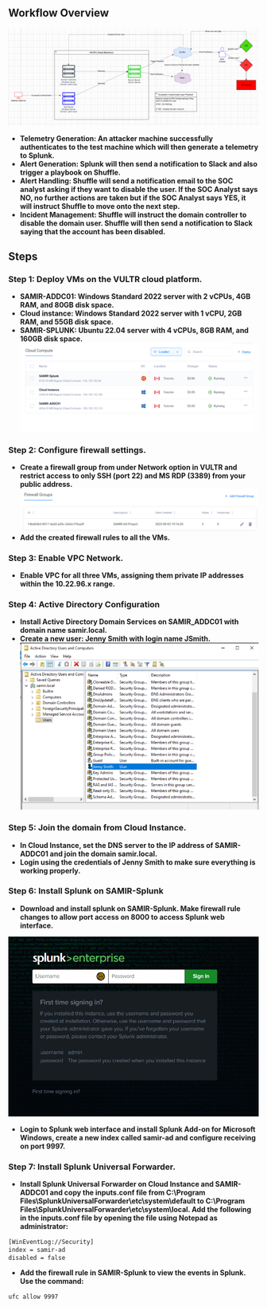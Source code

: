 ## Workflow Overview
![Image Alt](https://github.com/Samir-K9/Active-Directory-Project/blob/7356da9f2f730d95b6acf5fc67780fd1bb7adf5c/Screenshots/Screenshot%202025-08-01%20191510.png)

- **Telemetry Generation: An attacker machine successfully authenticates to the test machine which will then generate a telemetry to Splunk.**
- **Alert Generation: Splunk will then send a notification to Slack and also trigger a playbook on Shuffle.**
- **Alert Handling: Shuffle will send a notification email to the SOC analyst asking if they want to disable the user. If the SOC Analyst says NO, no further actions are taken but if the SOC Analyst says YES, it will instruct Shuffle to move onto the next step.**
- **Incident Management: Shuffle will instruct the domain controller to disable the domain user. Shuffle will then send a notification to Slack saying that the account has been disabled.**

## Steps
### Step 1: Deploy VMs on the VULTR cloud platform.
- **SAMIR-ADDC01: Windows Standard 2022 server with 2 vCPUs, 4GB RAM, and 80GB disk space.**
- **Cloud instance: Windows Standard 2022 server with 1 vCPU, 2GB RAM, and 55GB disk space.**
- **SAMIR-SPLUNK: Ubuntu 22.04 server with 4 vCPUs, 8GB RAM, and 160GB disk space.**
![Image Alt](https://github.com/Samir-K9/Active-Directory-Project/blob/c9d4ea312d73e33c5bddcc8ea441df0e99a21c44/Screenshots/Screenshot%202025-08-03%20131251.png)

### Step 2: Configure firewall settings.
- **Create a firewall group from under Network option in VULTR and restrict access to only SSH (port 22) and MS RDP (3389) from your public address.**
![Image Alt](https://github.com/Samir-K9/Active-Directory-Project/blob/cbafe7f0777afafbfb6d06b84c8e5653ab55c2f9/Screenshots/Screenshot%202025-08-03%20132413.png)
- **Add the created firewall rules to all the VMs.**

### Step 3: Enable VPC Network.
- **Enable VPC for all three VMs, assigning them private IP addresses within the 10.22.96.x range.**

### Step 4: Active Directory Configuration
- **Install Active Directory Domain Services on SAMIR_ADDC01 with domain name samir.local.**
- **Create a new user: Jenny Smith with login name JSmith.**
![Image Alt](https://github.com/Samir-K9/Active-Directory-Project/blob/cbafe7f0777afafbfb6d06b84c8e5653ab55c2f9/Screenshots/Screenshot%202025-08-04%20125426.png)

### Step 5: Join the domain from Cloud Instance.
- **In Cloud Instance, set the DNS server to the IP address of SAMIR-ADDC01 and join the domain samir.local.**
- **Login using the credentials of Jenny Smith to make sure everything is working properly.**

### Step 6: Install Splunk on SAMIR-Splunk
- **Download and install splunk on SAMIR-Splunk. Make firewall rule changes to allow port access on 8000 to access Splunk web interface.**

![Image Alt](https://github.com/Samir-K9/Active-Directory-Project/blob/cdecf106246bc3b4467d32138a2b6a078f1444ba/Screenshots/Screenshot%202025-08-04%20160558.png)

- **Login to Splunk web interface and install Splunk Add-on for Microsoft Windows, create a new index called samir-ad and configure receiving on port 9997.**

### Step 7: Install Splunk Universal Forwarder.
- **Install Splunk Universal Forwarder on Cloud Instance and SAMIR-ADDC01 and copy the inputs.conf file from C:\Program Files\SplunkUniversalForwarder\etc\system\default to C:\Program Files\SplunkUniversalForwarder\etc\system\local. Add the following in the inputs.conf file by opening the file using Notepad as administrator:**
 ```
[WinEventLog://Security]
index = samir-ad
disabled = false
```
- **Add the firewall rule in SAMIR-Splunk to view the events in Splunk. Use the command:**
 ```
ufc allow 9997
 ```









